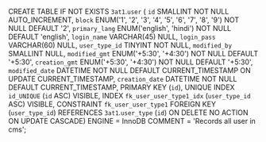 
CREATE TABLE IF NOT EXISTS `3at1`.`user` (
  `id` SMALLINT NOT NULL AUTO_INCREMENT,
  `block` ENUM('1', '2', '3', '4', '5', '6', '7', '8', '9') NOT NULL DEFAULT '2',
  `primary_lang` ENUM('english', 'hindi') NOT NULL DEFAULT 'english',
  `login_name` VARCHAR(45) NULL,
  `login_pass` VARCHAR(60) NULL,
  `user_type_id` TINYINT NOT NULL,
  `modified_by` SMALLINT NULL,
  `modified_gmt` ENUM('+5:30', '+4:30') NOT NULL DEFAULT '+5:30',
  `creation_gmt` ENUM('+5:30', '+4:30') NOT NULL DEFAULT '+5:30',
  `modified_date` DATETIME NOT NULL DEFAULT CURRENT_TIMESTAMP ON UPDATE CURRENT_TIMESTAMP,
  `creation_date` DATETIME NOT NULL DEFAULT CURRENT_TIMESTAMP,
  PRIMARY KEY (`id`),
  UNIQUE INDEX `id_UNIQUE` (`id` ASC) VISIBLE,
  INDEX `fk_user_user_type1_idx` (`user_type_id` ASC) VISIBLE,
  CONSTRAINT `fk_user_user_type1`
    FOREIGN KEY (`user_type_id`)
    REFERENCES `3at1`.`user_type` (`id`)
    ON DELETE NO ACTION
    ON UPDATE CASCADE)
ENGINE = InnoDB
COMMENT = 'Records all user in cms';
